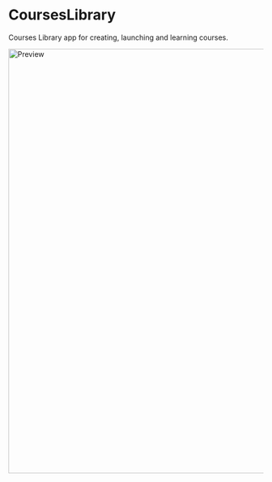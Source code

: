 # CoursesLibrary
Courses Library app for creating, launching and learning courses.

<img width="837" alt="Preview" src="https://user-images.githubusercontent.com/31934552/142887172-5f3fe83b-5b8e-4143-8281-9c886113558d.png">
